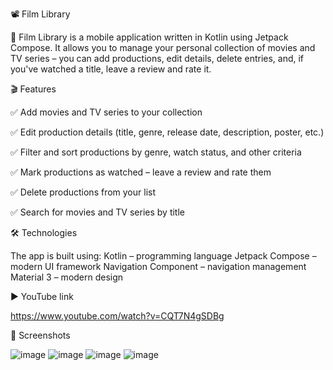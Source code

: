 📽️ Film Library

📱 Film Library is a mobile application written in Kotlin using Jetpack Compose. 
It allows you to manage your personal collection of movies and TV series – 
you can add productions, edit details, delete entries, and, if you've watched a title, leave a review and rate it.

🎬 Features

✅ Add movies and TV series to your collection

✅ Edit production details (title, genre, release date, description, poster, etc.)

✅ Filter and sort productions by genre, watch status, and other criteria

✅ Mark productions as watched – leave a review and rate them

✅ Delete productions from your list

✅ Search for movies and TV series by title

🛠️ Technologies

The app is built using:
Kotlin – programming language
Jetpack Compose – modern UI framework
Navigation Component – navigation management
Material 3 – modern design

▶️ YouTube link

https://www.youtube.com/watch?v=CQT7N4gSDBg

📸 Screenshots

![image](https://github.com/user-attachments/assets/458d2f1a-52ba-4c71-83d5-fced6273595f)
![image](https://github.com/user-attachments/assets/1e6f937d-7e64-4c00-abf3-5a6abb8061b4)
![image](https://github.com/user-attachments/assets/4dedc5ee-7b31-4334-83d0-ebf01490557f)
![image](https://github.com/user-attachments/assets/f2bc9277-6ee8-4a22-bc09-2cb7600753da)





